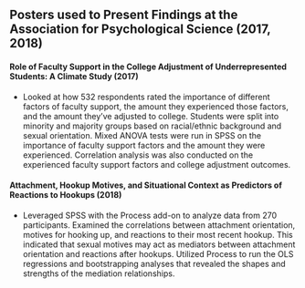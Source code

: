## Posters used to Present Findings at the Association for Psychological Science (2017, 2018)
#### Role of Faculty Support in the College Adjustment of Underrepresented Students: A Climate Study (2017)
- Looked at how 532 respondents rated the importance of different factors of faculty support, the amount they experienced those factors, and the amount they’ve adjusted to college. Students were split into minority and majority groups based on racial/ethnic background and sexual orientation. Mixed ANOVA tests were run in SPSS on the importance of faculty support factors and the amount they were experienced. Correlation analysis was also conducted on the experienced faculty support factors and college adjustment outcomes.
       
 #### Attachment, Hookup Motives, and Situational Context as Predictors of Reactions to Hookups (2018)
 - Leveraged SPSS with the Process add-on to analyze data from 270 participants. Examined the correlations between attachment orientation, motives for hooking up, and reactions to their most recent hookup. This indicated that sexual motives may act as mediators between attachment orientation and reactions after hookups. Utilized Process to run the OLS regressions and bootstrapping analyses that revealed the shapes and strengths of the mediation relationships.
